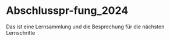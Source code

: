 # Abschlusspr-fung_2024
Das ist eine Lernsammlung und die Besprechung für die nächsten Lernschritte
